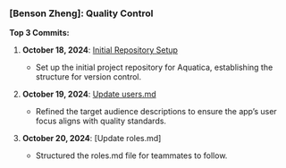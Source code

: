### [Benson Zheng]: Quality Control

**Top 3 Commits:**

1. **October 18, 2024**: [Initial Repository Setup](https://github.com/batterydied/Aquatica/commit/48e9c9e28af274d026659d49c735a3daf2118f46)
   - Set up the initial project repository for Aquatica, establishing the structure for version control.

2. **October 19, 2024**: [Update users.md](https://github.com/batterydied/Aquatica/commit/b148286321d5930a7b7c9348db42249470693653)
   - Refined the target audience descriptions to ensure the app’s user focus aligns with quality standards.

3. **October 20, 2024**: [Update roles.md] 
   - Structured the roles.md file for teammates to follow.
